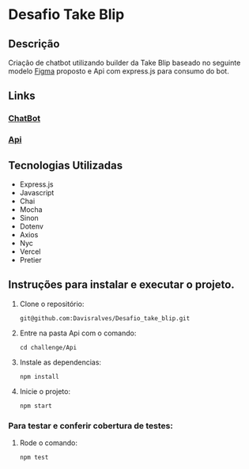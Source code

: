 # Desafio Take Blip

## Descrição

Criação de chatbot utilizando builder da Take Blip baseado no seguinte modelo [Figma](https://www.figma.com/file/NfBx7Bf3GAPx8KZA3bcIfQ/Take-Teste---Valores?node-id=0%3A7) proposto e Api com express.js para consumo do bot.

## Links

### [ChatBot](https://www.facebook.com/ChatBot-108366541961009)

### [Api](https://wine-page-3z9a6vbs8-davisralves.vercel.app/)


## Tecnologias Utilizadas

- Express.js
- Javascript
- Chai
- Mocha
- Sinon
- Dotenv
- Axios
- Nyc
- Vercel
- Pretier

## Instruções para instalar e executar o projeto.

1. Clone o repositório:
   
   `git@github.com:Davisralves/Desafio_take_blip.git`

2. Entre na pasta Api com o comando:
   
   `cd challenge/Api`

3. Instale as dependencias:

   `npm install`

4. Inicie o projeto:

   `npm start`

### Para testar e conferir cobertura de testes:

1. Rode o comando:

   `npm test `
